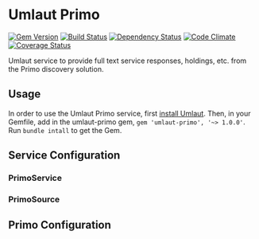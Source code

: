 # Umlaut Primo
[![Gem Version](https://badge.fury.io/rb/umlaut-primo.png)](http://badge.fury.io/rb/umlaut-primo)
[![Build Status](https://api.travis-ci.org/team-umlaut/umlaut-primo.png?branch=master)](https://travis-ci.org/team-umlaut/umlaut-primo)
[![Dependency Status](https://gemnasium.com/team-umlaut/umlaut-primo.png)](https://gemnasium.com/team-umlaut/umlaut-primo)
[![Code Climate](https://codeclimate.com/github/team-umlaut/umlaut-primo.png)](https://codeclimate.com/github/team-umlaut/umlaut-primo)
[![Coverage Status](https://coveralls.io/repos/team-umlaut/umlaut-primo/badge.png?branch=master)](https://coveralls.io/r/team-umlaut/umlaut-primo)

Umlaut service to provide full text service responses, holdings, etc. from the Primo discovery solution.

## Usage
In order to use the Umlaut Primo service, first 
[install Umlaut](https://github.com/team-umlaut/umlaut/wiki/Installation).
Then, in your Gemfile, add in the umlaut-primo gem, `gem 'umlaut-primo', '~> 1.0.0'`. 
Run `bundle intall` to get the Gem.

## Service Configuration
### PrimoService

### PrimoSource

## Primo Configuration